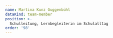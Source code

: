 ```yaml
---
name: Martina Kunz Guggenbühl
dataKind: team-member
position: >-
  Schulleitung, Lernbegleiterin im Schulalltag
order: '98'
---
```


